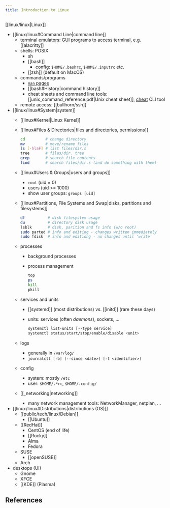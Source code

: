 ```yaml
---
title: Introduction to Linux
---
```


[[linux/linux|Linux]]

- [[linux/linux#Command Line|command line]]
    - terminal emulators: GUI programs to access terminal, e.g. [[alacritty]]
    - shells: POSIX
        - sh
        - [[bash]]
            - config: `$HOME/.bashrc`, `$HOME/.inputrc` etc.
        - [[zsh]] (default on MacOS)
    - commands/programs
        - [`man` pages](https://www.kernel.org/doc/man-pages/)
        - [[bash#History|command history]]
        - cheat sheets and command line tools: [[unix_command_reference.pdf|Unix cheat sheet]], [cheat] CLI tool
    - remote access: [[bullhorn/ssh]]
- [[linux/linux#System|system]]
    - [[linux#Kernel|Linux Kernel]]
    - [[linux#Files & Directories|files and directories, permissions]]

        ```bash
        cd         # change directory
        mv         # move/rename files
        ls [-hlaF] # list files/dir.s
        tree       # files/dir. tree
        grep       # search file contents
        find       # search files/dir.s (and do something with them)
        ```

    - [[linux#Users & Groups|users and groups]]
        - `root` (uid = 0)
        - users (uid >= 1000)
        - show user groups: `groups [uid]`
    - [[linux#Partitions, File Systems and Swap|disks, partitions and filesystems]]

        ```bash
        df          # disk filesystem usage
        du          # directory disk usage
        lsblk       # disk, parition and fs info (w/o root)
        sudo parted # info and editing - changes written immediately
        sudo fdisk  # info and editiong - no changes until 'write'
        ```

    - processes
        - background processes
        - process management

            ```bash
            top
            ps
            kill
            pkill
            ```

    - services and units
        - [[systemd]] (most distributions) vs. [[initd]] (rare these days)
        - units: services (often *daemons*), sockets, ...

            ```bash
            systemctl list-units [--type service]
            systemctl status/start/stop/enable/disable <unit>
            ```

    - logs
        - generally in `/var/log/`
        - `journalctl [-b] [--since <date>] [-t <identifier>]`
    - config
        - system: mostly `/etc`
        - user: `$HOME/.*rc`, `$HOME/.config/`
    - [[_networking|networking]]
        - many network management tools: NetworkManager, netplan, ...
- [[linux/linux#Distributions|distributions (OS)]]
    - [[public/tech/linux/Debian]]
        - [[Ubuntu]]
    - [[RedHat]]
        - CentOS (end of life)
        - [[Rocky]]
        - Alma
        - Fedora
    - SUSE
        - [[openSUSE]]
    - Arch
- desktops (UI)
    - Gnome
    - XFCE
    - [[KDE]] (Plasma)


## References

[cheat]: <https://github.com/cheat/cheat/>

